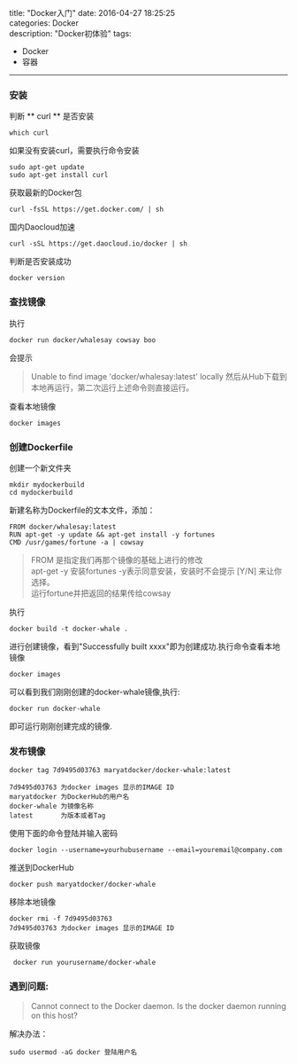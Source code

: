 title: "Docker入门"
date: 2016-04-27 18:25:25  
categories: Docker   
description: "Docker初体验"
tags:
- Docker
- 容器
---

### 安装

判断 ** curl ** 是否安装   
```
which curl   
```

如果没有安装curl，需要执行命令安装

```
sudo apt-get update  
sudo apt-get install curl   
```

获取最新的Docker包

```
curl -fsSL https://get.docker.com/ | sh    
```

国内Daocloud加速

```
curl -sSL https://get.daocloud.io/docker | sh    
```

判断是否安装成功

```
docker version   
```

### 查找镜像 

执行

```
docker run docker/whalesay cowsay boo  
```

会提示

> Unable to find image 'docker/whalesay:latest' locally
然后从Hub下载到本地再运行，第二次运行上述命令则直接运行。

查看本地镜像

```
docker images  
```

### 创建Dockerfile

创建一个新文件夹

```
mkdir mydockerbuild  
cd mydockerbuild  
```

新建名称为Dockerfile的文本文件，添加：

```
FROM docker/whalesay:latest  
RUN apt-get -y update && apt-get install -y fortunes  
CMD /usr/games/fortune -a | cowsay  
```

> FROM 是指定我们再那个镜像的基础上进行的修改  
> apt-get -y  安装fortunes  -y表示同意安装，安装时不会提示 [Y/N] 来让你选择。  
> 运行fortune并把返回的结果传给cowsay  


执行

```
docker build -t docker-whale .   
```

进行创建镜像，看到"Successfully built xxxx"即为创建成功.执行命令查看本地镜像

```
docker images
```

可以看到我们刚刚创建的docker-whale镜像,执行:

```
docker run docker-whale
```

即可运行刚刚创建完成的镜像.

### 发布镜像

```
docker tag 7d9495d03763 maryatdocker/docker-whale:latest

7d9495d03763 为docker images 显示的IMAGE ID
maryatdocker 为DockerHub的用户名
docker-whale 为镜像名称
latest       为版本或者Tag
```

使用下面的命令登陆并输入密码

```
docker login --username=yourhubusername --email=youremail@company.com
```

推送到DockerHub

```
docker push maryatdocker/docker-whale
```

移除本地镜像

```
docker rmi -f 7d9495d03763
7d9495d03763 为docker images 显示的IMAGE ID
```

获取镜像

```
 docker run yourusername/docker-whale
```

### 遇到问题:

>Cannot connect to the Docker daemon. Is the docker daemon running on this host?

解决办法：

```
sudo usermod -aG docker 登陆用户名
```